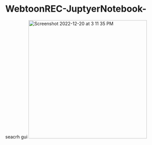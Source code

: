 # WebtoonREC-JuptyerNotebook-

seacrh gui
<img width="372" alt="Screenshot 2022-12-20 at 3 11 35 PM" src="https://user-images.githubusercontent.com/108495349/208767327-7fe51e61-4c8d-4cd4-b826-5c9fa67c5ad6.png">
